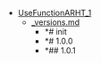 - <a href = "E:\Node_projects\Node_Way\Jobs\FuncStandarts\UseFunctionARHT_1\cat.UseFunctionARHT_1\dir.UseFunctionARHT_1.md">UseFunctionARHT_1</a>
    - <a href = "E:\Node_projects\Node_Way\Jobs\FuncStandarts\UseFunctionARHT_1\_versions.md">_versions.md</a>
        - *# init 
        - *# 1.0.0
        - *## 1.0.1
